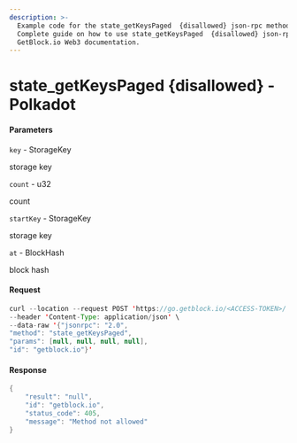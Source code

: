 ```yaml
---
description: >-
  Example code for the state_getKeysPaged  {disallowed} json-rpc method.
  Сomplete guide on how to use state_getKeysPaged  {disallowed} json-rpc in
  GetBlock.io Web3 documentation.
---
```


# state\_getKeysPaged {disallowed} - Polkadot

#### Parameters

`key` - StorageKey

storage key

`count` - u32

count

`startKey` - StorageKey

storage key

`at` - BlockHash

block hash

#### Request

```java
curl --location --request POST 'https://go.getblock.io/<ACCESS-TOKEN>/' \
--header 'Content-Type: application/json' \ 
--data-raw '{"jsonrpc": "2.0",
"method": "state_getKeysPaged",
"params": [null, null, null, null],
"id": "getblock.io"}'
```

#### Response

```java
{
    "result": "null",
    "id": "getblock.io",
    "status_code": 405,
    "message": "Method not allowed"
}
```
